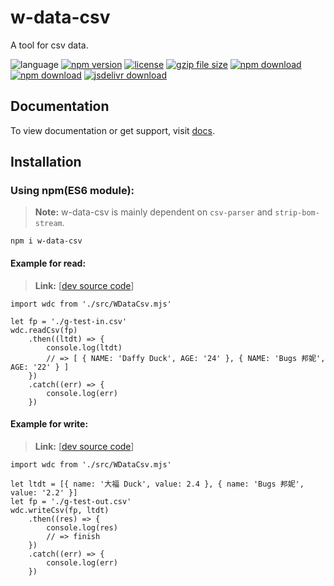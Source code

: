 # w-data-csv
A tool for csv data.

![language](https://img.shields.io/badge/language-JavaScript-orange.svg) 
[![npm version](http://img.shields.io/npm/v/w-data-csv.svg?style=flat)](https://npmjs.org/package/w-data-csv) 
[![license](https://img.shields.io/npm/l/w-data-csv.svg?style=flat)](https://npmjs.org/package/w-data-csv) 
[![gzip file size](http://img.badgesize.io/yuda-lyu/w-data-csv/master/dist/w-data-csv.umd.js.svg?compression=gzip)](https://github.com/yuda-lyu/w-data-csv)
[![npm download](https://img.shields.io/npm/dt/w-data-csv.svg)](https://npmjs.org/package/w-data-csv) 
[![npm download](https://img.shields.io/npm/dm/w-data-csv.svg)](https://npmjs.org/package/w-data-csv) 
[![jsdelivr download](https://img.shields.io/jsdelivr/npm/hm/w-data-csv.svg)](https://www.jsdelivr.com/package/npm/w-data-csv)

## Documentation
To view documentation or get support, visit [docs](https://yuda-lyu.github.io/w-data-csv/global.html).

## Installation
### Using npm(ES6 module):
> **Note:** w-data-csv is mainly dependent on `csv-parser` and `strip-bom-stream`.
```alias
npm i w-data-csv
```

#### Example for read:
> **Link:** [[dev source code](https://github.com/yuda-lyu/w-data-csv/blob/master/g-read.mjs)]
```alias
import wdc from './src/WDataCsv.mjs'

let fp = './g-test-in.csv'
wdc.readCsv(fp)
    .then((ltdt) => {
        console.log(ltdt)
        // => [ { NAME: 'Daffy Duck', AGE: '24' }, { NAME: 'Bugs 邦妮', AGE: '22' } ]
    })
    .catch((err) => {
        console.log(err)
    })

```

#### Example for write:
> **Link:** [[dev source code](https://github.com/yuda-lyu/w-data-csv/blob/master/g-write.mjs)]
```alias
import wdc from './src/WDataCsv.mjs'

let ltdt = [{ name: '大福 Duck', value: 2.4 }, { name: 'Bugs 邦妮', value: '2.2' }]
let fp = './g-test-out.csv'
wdc.writeCsv(fp, ltdt)
    .then((res) => {
        console.log(res)
        // => finish
    })
    .catch((err) => {
        console.log(err)
    })

```
